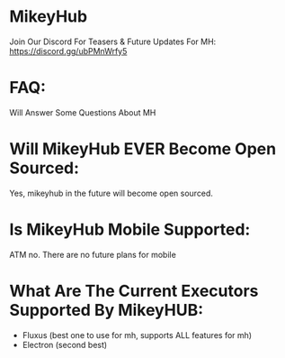 # MikeyHub
Join Our Discord For Teasers &amp; Future Updates For MH: https://discord.gg/ubPMnWrfy5

# FAQ:
Will Answer Some Questions About MH

# Will MikeyHub EVER Become Open Sourced:
Yes, mikeyhub in the future will become open sourced.

# Is MikeyHub Mobile Supported:
ATM no. There are no future plans for mobile

# What Are The Current Executors Supported By MikeyHUB:
- Fluxus (best one to use for mh, supports ALL features for mh)
- Electron (second best)
